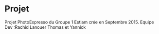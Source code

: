 Projet
======

Projet PhotoExpresso du Groupe 1 Estiam crée en Septembre 2015.
Equipe Dev :Rachid Lanouer Thomas et Yannick 
